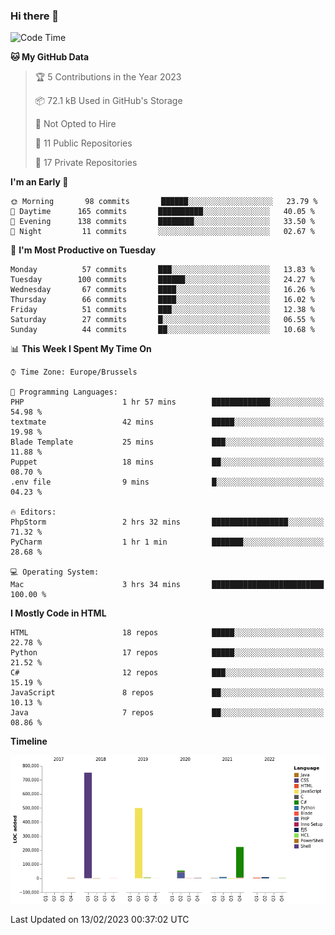 ### Hi there 👋

<!--START_SECTION:waka-->
![Code Time](http://img.shields.io/badge/Code%20Time-1%2C208%20hrs%2022%20mins-blue)

**🐱 My GitHub Data** 

> 🏆 5 Contributions in the Year 2023
 > 
> 📦 72.1 kB Used in GitHub's Storage 
 > 
> 🚫 Not Opted to Hire
 > 
> 📜 11 Public Repositories 
 > 
> 🔑 17 Private Repositories  
 > 
**I'm an Early 🐤** 

```text
🌞 Morning       98 commits       ██████░░░░░░░░░░░░░░░░░░░   23.79 % 
🌆 Daytime      165 commits       ██████████░░░░░░░░░░░░░░░   40.05 % 
🌃 Evening      138 commits       ████████░░░░░░░░░░░░░░░░░   33.50 % 
🌙 Night         11 commits       ░░░░░░░░░░░░░░░░░░░░░░░░░   02.67 % 

```
📅 **I'm Most Productive on Tuesday** 

```text
Monday          57 commits       ███░░░░░░░░░░░░░░░░░░░░░░   13.83 % 
Tuesday        100 commits       ██████░░░░░░░░░░░░░░░░░░░   24.27 % 
Wednesday       67 commits       ████░░░░░░░░░░░░░░░░░░░░░   16.26 % 
Thursday        66 commits       ████░░░░░░░░░░░░░░░░░░░░░   16.02 % 
Friday          51 commits       ███░░░░░░░░░░░░░░░░░░░░░░   12.38 % 
Saturday        27 commits       █░░░░░░░░░░░░░░░░░░░░░░░░   06.55 % 
Sunday          44 commits       ██░░░░░░░░░░░░░░░░░░░░░░░   10.68 % 

```


📊 **This Week I Spent My Time On** 

```text
⌚︎ Time Zone: Europe/Brussels

💬 Programming Languages: 
PHP                      1 hr 57 mins        █████████████░░░░░░░░░░░░   54.98 % 
textmate                 42 mins             █████░░░░░░░░░░░░░░░░░░░░   19.98 % 
Blade Template           25 mins             ███░░░░░░░░░░░░░░░░░░░░░░   11.88 % 
Puppet                   18 mins             ██░░░░░░░░░░░░░░░░░░░░░░░   08.70 % 
.env file                9 mins              █░░░░░░░░░░░░░░░░░░░░░░░░   04.23 % 

🔥 Editors: 
PhpStorm                 2 hrs 32 mins       █████████████████░░░░░░░░   71.32 % 
PyCharm                  1 hr 1 min          ███████░░░░░░░░░░░░░░░░░░   28.68 % 

💻 Operating System: 
Mac                      3 hrs 34 mins       █████████████████████████   100.00 % 

```

**I Mostly Code in HTML** 

```text
HTML                     18 repos            █████░░░░░░░░░░░░░░░░░░░░   22.78 % 
Python                   17 repos            █████░░░░░░░░░░░░░░░░░░░░   21.52 % 
C#                       12 repos            ███░░░░░░░░░░░░░░░░░░░░░░   15.19 % 
JavaScript               8 repos             ██░░░░░░░░░░░░░░░░░░░░░░░   10.13 % 
Java                     7 repos             ██░░░░░░░░░░░░░░░░░░░░░░░   08.86 % 

```


**Timeline**

![Chart not found](https://raw.githubusercontent.com/guillaumedeplancke/guillaumedeplancke/main/charts/bar_graph.png) 


 Last Updated on 13/02/2023 00:37:02 UTC
<!--END_SECTION:waka-->
